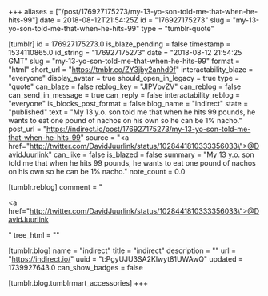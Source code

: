 +++
aliases = ["/post/176927175273/my-13-yo-son-told-me-that-when-he-hits-99"]
date = 2018-08-12T21:54:25Z
id = "176927175273"
slug = "my-13-yo-son-told-me-that-when-he-hits-99"
type = "tumblr-quote"

[tumblr]
id = 176927175273.0
is_blaze_pending = false
timestamp = 1534110865.0
id_string = "176927175273"
date = "2018-08-12 21:54:25 GMT"
slug = "my-13-yo-son-told-me-that-when-he-hits-99"
format = "html"
short_url = "https://tmblr.co/ZY3jby2anhd9f"
interactability_blaze = "everyone"
display_avatar = true
should_open_in_legacy = true
type = "quote"
can_blaze = false
reblog_key = "JIPVpvZV"
can_reblog = false
can_send_in_message = true
can_reply = false
interactability_reblog = "everyone"
is_blocks_post_format = false
blog_name = "indirect"
state = "published"
text = "My 13 y.o. son told me that when he hits 99 pounds, he wants to eat one pound of nachos on his own so he can be 1% nacho."
post_url = "https://indirect.io/post/176927175273/my-13-yo-son-told-me-that-when-he-hits-99"
source = "<a href=\"http://twitter.com/DavidJuurlink/status/1028441810333356033\">@DavidJuurlink</a>"
can_like = false
is_blazed = false
summary = "My 13 y.o. son told me that when he hits 99 pounds, he wants to eat one pound of nachos on his own so he can be 1% nacho."
note_count = 0.0

[tumblr.reblog]
comment = "<p><a href=\"http://twitter.com/DavidJuurlink/status/1028441810333356033\">@DavidJuurlink</a></p>"
tree_html = ""

[tumblr.blog]
name = "indirect"
title = "indirect"
description = ""
url = "https://indirect.io/"
uuid = "t:PgyUJU3SA2Klwyt81UWAwQ"
updated = 1739927643.0
can_show_badges = false

[tumblr.blog.tumblrmart_accessories]
+++
